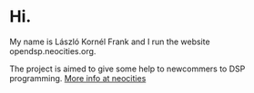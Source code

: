 <h1>Hi.</h1>

My name is László Kornél Frank and I run the website opendsp.neocities.org.

The project is aimed to give some help to newcommers to DSP programming.
<a href="https://opendsp.neocities.org" target="_blank">More info at neocities</a>


<!---
ODSP/ODSP is a ✨ special ✨ repository because its `README.md` (this file) appears on your GitHub profile.
You can click the Preview link to take a look at your changes.
--->
